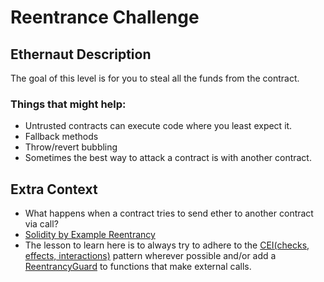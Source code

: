# Reentrance Challenge

## Ethernaut Description

The goal of this level is for you to steal all the funds from the contract.

### Things that might help:

- Untrusted contracts can execute code where you least expect it.
- Fallback methods
- Throw/revert bubbling
- Sometimes the best way to attack a contract is with another contract.

## Extra Context
- What happens when a contract tries to send ether to another contract via call?
- [Solidity by Example Reentrancy](https://solidity-by-example.org/hacks/re-entrancy/)
- The lesson to learn here is to always try to adhere to the [CEI(checks, effects, interactions)](https://docs.soliditylang.org/en/v0.6.11/security-considerations.html) pattern wherever possible and/or add a [ReentrancyGuard](https://github.com/OpenZeppelin/openzeppelin-contracts/blob/master/contracts/utils/ReentrancyGuard.sol) to functions that make external calls.